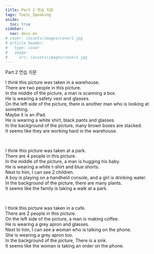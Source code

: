 ```yaml
---
title: Part 2 연습 지문
tags: Toeic_Speaking
aside:
  toc: true
sidebar:
  nav: docs-en
# cover: /assets/images/cover1.jpg
# article_header:
#   type: cover
#   image:
#     src: /assets/images/cover2.jpg
---
```


Part 2 연습 지문

<!-- more -->

I think this picture was taken in a warehouse.  
There are two people in this picture.  
In the middle of the picture, a man is scanning a box.  
He is wearing a safety vest and glasses.  
On the left side of the picture, there is another man who is looking at something.  
Maybe it is an iPad.   
He is wearing a white shirt, black pants and glasses.  
In the background of the picture, many brown boxes are stacked.  
It seems like they are working hard in the warehouse.  

<br>

I think this picture was taken at a park.  
There are 4 people in this picture.  
In the middle of the picture, a man is hugging his baby.  
He is wearing a white t-shirt and blue shorts.  
Next to him, I can see 2 children.  
A boy is playing on a handheld console, and a girl is drinking water.  
In the background of the picture, there are many plants.  
It seems like the family is taking a walk at a park.  

<br>

I think this picture was taken in a cafe.  
There are 2 people in this picture.  
On the left side of the picture, a man is making coffee.  
He is wearing a grey apron and glasses.  
Next to him, I can see a woman who is talking on the phone.  
She is wearing a grey apron too.  
In the background of the picture, There is a sink.  
It seems like the woman is taking an order on the phone.  

<br>
